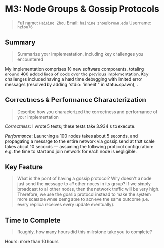 # M3: Node Groups & Gossip Protocols
> Full name: `Haining Zhou`
> Email:  `haining_zhou@brown.edu`
> Username:  `hzhou76`

## Summary
> Summarize your implementation, including key challenges you encountered

My implementation comprises 10 new software components, totaling around 480 added lines of code over the previous implementation. Key challenges included having a hard time debugging with limited error messages (resolved by adding "stdio: 'inherit'" in status.spawn), .

## Correctness & Performance Characterization
> Describe how you characterized the correctness and performance of your implementation

*Correctness*: I wrote 5 tests; these tests take 3.934 s to execute. 

*Performance*: Launching a 100 nodes takes about 5 seconds, and propagating a message to the entire network via gossip.send at that scale takes about 10 seconds — assuming the following protocol configuration: e.g. the time to start and join network for each node is negligible.

## Key Feature
> What is the point of having a gossip protocol? Why doesn't a node just send the message to _all_ other nodes in its group?
If we simply broadcast to all other nodes, then the network traffic will be very high. Therefore, we use the gossip protocol instead to make the system more scalable while being able to achieve the same outcome (i.e. every replica receives every update eventually).

## Time to Complete
> Roughly, how many hours did this milestone take you to complete?

Hours: more than 10 hours

